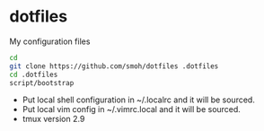 dotfiles
========

My configuration files

```sh
cd
git clone https://github.com/smoh/dotfiles .dotfiles
cd .dotfiles
script/bootstrap
```

- Put local shell configuration in ~/.localrc and it will be sourced.
- Put local vim config in ~/.vimrc.local and it will be sourced.
- tmux version 2.9

